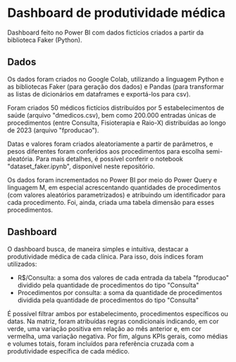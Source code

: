 # Dashboard de produtividade médica

Dashboard feito no Power BI com dados fictícios criados a partir da biblioteca Faker (Python).

## Dados

Os dados foram criados no Google Colab, utilizando a linguagem Python e as bibliotecas Faker (para geração dos dados) e Pandas (para transformar as listas de dicionários em dataframes e exportá-los para csv).

Foram criados 50 médicos fictícios distribuídos por 5 estabelecimentos de saúde (arquivo "dmedicos.csv), bem como 200.000 entradas únicas de procedimentos (entre Consulta, Fisioterapia e Raio-X) distribuídas ao longo de 2023 (arquivo "fproducao").

Datas e valores foram criados aleatoriamente a partir de parâmetros, e pesos diferentes foram conferidos aos procedimentos para escolha semi-aleatória. Para mais detalhes, é possível conferir o notebook "dataset_faker.ipynb", disponível neste repositório.

Os dados foram incrementados no Power BI por meio do Power Query e linguagem M, em especial acrescentando quantidades de procedimentos (com valores aleatórios parametrizados) e atribuindo um identificador para cada procedimento. Foi, ainda, criada uma tabela dimensão para esses procedimentos.

## Dashboard

O dashboard busca, de maneira simples e intuitiva, destacar a produtividade médica de cada clínica. Para isso, dois índices foram utilizados:
- R$/Consulta: a soma dos valores de cada entrada da tabela "fproducao" dividido pela quantidade de procedimentos do tipo "Consulta"
- Procedimentos por consulta: a soma da quantidade de procedimentos dividida pela quantidade de procedimentos do tipo "Consulta"

É possível filtrar ambos por estabelecimento, procedimentos específicos ou datas.
Na matriz, foram atribuídas regras condicionais indicando, em cor verde, uma variação positiva em relação ao mês anterior e, em cor vermelha, uma variação negativa.
Por fim, alguns KPIs gerais, como médias e volumes totais, foram incluídos para referência cruzada com a produtividade específica de cada médico.
